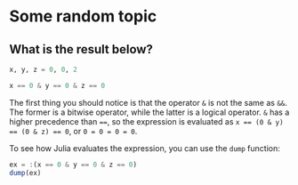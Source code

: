 # Some random topic

## What is the result below?

```julia
x, y, z = 0, 0, 2

x == 0 & y == 0 & z == 0
```

The first thing you should notice is that the operator `&` is not the same as `&&`. The former is a bitwise operator, while the latter is a logical operator. `&` has a higher precedence than `==`, so the expression is evaluated as `x == (0 & y) == (0 & z) == 0`, or `0 = 0 = 0 = 0`.

To see how Julia evaluates the expression, you can use the `dump` function:

```julia
ex = :(x == 0 & y == 0 & z == 0)
dump(ex)
```
